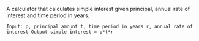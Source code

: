 A calculator that calculates simple interest given principal, annual rate of interest and time period in years.

``
Input:
   p, principal amount
   t, time period in years
   r, annual rate of interest
Output
   simple interest = p*t*r
``

